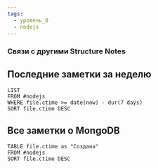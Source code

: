 ```yaml
---
tags:
  - уровень_0
  - nodejs
---
```

### Связи с другими Structure Notes

## Последние заметки за неделю

```dataview
LIST
FROM #nodejs   
WHERE file.ctime >= date(now) - dur(7 days)
SORT file.ctime DESC
```

## Все заметки о MongoDB

```dataview
TABLE file.ctime as "Создана"
FROM #nodejs  
SORT file.ctime DESC
```
